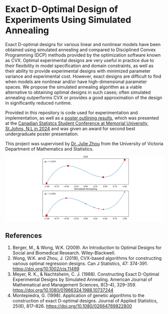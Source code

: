 # Exact D-Optimal Design of Experiments Using Simulated Annealing

Exact D-optimal designs for various linear and nonlinear models have been obtained using simulated annealing and compared to Disciplined Convex Programming (DCP) methods provided by the optimization software known as CVX. Optimal experimental designs are very useful in practice due to their flexibility in model specification and domain constraints, as well as their ability to provide experimental designs with minimized parameter variance and experimental cost. However, exact designs are difficult to find when models are nonlinear and/or have high-dimensional parameter spaces. We propose the simulated annealing algorithm as a viable alternative to obtaining optimal designs in such cases; often simulated annealing outperforms CVX or provides a good approximation of the design in significantly reduced runtime.

Provided in this repository is code used for experimentation and implementation, as well as a [poster outlining results](report/bfrizzell_CSSC_poster_2024.pdf), which was presented at the [Canadian Statistcs Student Conference at Memorial University, St.Johns, N.L in 2024](https://ssc.ca/en/meetings/annual/2024-ssc-annual-meeting-st-johns/twelfth-annual-canadian-statistics-student) and was given an award for second best undergraduate poster presentation.

This project was supervised by [Dr. Julie Zhou](https://www.uvic.ca/science/math-statistics/people/home/faculty/zhou_julie.php) from the University of Victoria Department of Mathematics and Statistics.

![](img/cubic_optimal_design.jpeg)

## References
1. Berger, M., & Wong, W.K. (2009). An Introduction to Optimal Designs for Social and Biomedical Research. Wiley-Blackwell.
2. Wong, W.K. and Zhou, J. (2019), CVX-based algorithms for constructing various optimal regression designs. Can J Statistics, 47: 374-391. https://doi.org/10.1002/cjs.11499
3. Meyer, R. K., & Nachtsheim, C. J. (1988). Constructing Exact D-Optimal Experimental Designs by Simulated Annealing. American Journal of Mathematical and Management Sciences, 8(3–4), 329–359. https://doi.org/10.1080/01966324.1988.10737244
4. Montepiedra, G. (1998). Application of genetic algorithms to the construction of exact D-optimal designs. Journal of Applied Statistics, 25(6), 817–826. https://doi.org/10.1080/02664769822800


